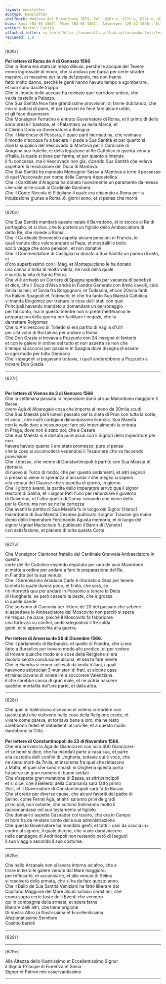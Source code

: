 ```yaml
---
layout: newsletter
doctype: Newsletter
shelfmark: Mediceo del Principato 3079, fol. 626r-v, 627r-v, 628r-v, 629r-v
hubs: Roma (04-01-1567), Wien (03-01-1567), Antwerpen (29-12-1566), Istanbul (23-11-1566)
writer: Bartoli Curzio
attached_letter: <a href="https://smansutti.github.io/cosimobartoli/texts/2978_065/">2978_065</a>
reviewed: 1.0
---
```


[626r]  
  
  
<strong>Per lettere di Roma de 4 di Gennaro 1566</strong>  
Che in Roma era stato un mezo dilvuio, perché le accque del Tevere  
erono ingrossate di modo, che si andava per barca per certe stradre  
maestre, et massime per la via del popolo, ma non hanno  
fatto molto danno, perché le genti hanno havuto tempo a sgomberare,  
et non sono darate troppo  
Che lo impeto delle accque ha rovinato quel corridore antico, che  
va da castello a Palazzo.  
Che Sua Santità fece fare grandissime provvisioni di farine dubitando, che  
non si patissi di pane, et per i poveri ne fece fare alcuni rubbi,  
et gli fece dispensare  
Che Monsignor Ferratino è entrato Governatore di Roma, et il primo dì dello  
anno prese il bastone, et il Palantiero va nella Marca, et  
il Chirico Doria va Governatore a Bologna.  
Che il Marchese di Pescara, il quale partì hiermattina, che rovinava  
il mondo d'accqua fu a baciare il piede a Sua Santità et per quanto si  
dice la supplicò del Vescovado di Mantova per il Cardinale di  
Aragona suo fratello, et della legazione al Re Cattolico in questa venuta  
d'Italia, la quale si tiene per ferma, et per quanto s'intende  
li fu concessa, ma il Vescovado non già; dicendo Sua Santità che voleva  
aspettare la resoluzione del Duca di Mantova.  
Che Sua Santità ha mandato Monsignor Sasso a Mantova a torre il possesso  
di quel Vescovado per nome della Camera Appostolica  
Che il Cardinale d'Aragona ha donato nuovamente un paramento da messa  
che vale mille scudi al Cardinale Gambera  
Che il Conte Niccola di Pitigliano il quale era chiamato a Roma per la  
inquisizione giunse a Roma .6. giorni sono, et si pensa che morrà  
  
---  

[626v]  
  
  
Che Sua Santità manderà questo natale il Berrettone, et lo stocco al Re di  
portogallo. et si dice, che lo porterà un figliolo dello Ambasciatore di  
detto Re, che risiede a Roma.  
Che il Cardinale Simoncello aspetta alcune pensioni di Francia, le  
quali venute dice volere andare al Papa, et mostralli le bolle  
acciò vegga che sono pensioni, et non donativi  
Che il Commendatore di Castiglia ha donato a Sua Santità un panno di seta, et  
 d'oro superbissimo con li Mag, et Montepulciano le ha donato  
una canna d'India di molta valuta, ne nodi della quale  
è scritta la vita di Santo Pietro.  
Che vi è arrivato un Corriere di Spagna spedito per vacanza di benefizii  
et dice, che il Duca d'Alva andrà in Fiandra Generale con 8mila cavalli, cioè  
3mila Italiani, et 5mila fra Borgognoni, et Todeschi, et con 20mila fanti  
fra Italiani Spagnoli et Todeschi, et che fra tanto Sua Maestà Cattolica  
vi manda Roigomez per trattare le cose delli stati con quei  
Principali havendo mandato a domandare un personaggio  
per tal conto, ma in questo mentre non si pretermetteranno le  
preparazioni della guerra per facilitare i negozii, che la  
da trattare Roigomez  
Che lo Arcivescovo di Tolledo si era partito di Vaglia d'Ulit  
per alla volta di Barzalona per andare a Roma.  
Che Don Grazia si trovava a Pozzuolo con 24 insegne di fanterie  
et con le galere in ordine del tutto et non aspetta se non che  
il tempo si acconci per passare in Spagna dove disegna di essere  
in ogni modo per tutto Gennario  
Che li spagnoli si pagavano tuttavia, i quali anderebbono a Pozzuolo a  
trovare Don Grazia  
  
---  

[627r]  
  
  
<br/><strong>Per lettere di Vienna de 3 di Gennaro 1566</strong>  
Che la settimana passata lo Imperatore donò al suo Maiordomo maggiore il Bassa,  
overo Agà di Albaregale cosa che importa al meno da 30mila scudi.  
Che Sua Maestà partì lunedì passato per la dieta di Prun con tutta la corte,  
et ancor, che molti cortigiani dimandassero licenzia. Sua Maestà  
non la volle dare a nessuno per fare più imperialmente la entrata  
in Praga, dove non è stato poi, che è Cesere  
Che Sua Maestà si è dolsuta pure assai con li Signori dello Imperatore per non  
havere havuto quanto li era stato promesso, pure si pensa  
che la cosa si accomoderà vedendosi il Tesauriere che va faccendo  
provvisioni.  
Che il messo, che venne di Constantinopoli è partito con Sua Maestà et ritornerà  
di nuovo al Turco di modo, che per questo andamenti, et altri segnali  
a presso si viene in speranza d'accordo il che meglio si saperà  
alla venuta del Ciausse che s'aspetta di giorno, in giorno  
Che il giorno avanti, la partita dello Imperatore arrivò qua il signor  
Hectore di Salma, et il signor Petì l'uno per renunziare il governo  
di Giaverino, et l'altro quello di Comar secondo che viene detto  
per la Corte, ma non se ne ha certezza  
Che avanti la partita di Sua Maestà fu in luogo del Signor [Haroc]  
maiordomo di Sua Maestà Cesarea publicato il signor Trausan già maior  
domo dello Imperatore Ferdinando Agusta memoria, et in luogo del  
signor Ugnad Marischale fu publicato il Baron di [Venebr]  
con satisfazione, et piacere di tutta questa Corte.  
  
---  

[627v]  
  
  
Che Monsignor Ciantonet fratello del Cardinale Granvela Ambasciatore in questa  
corte del Re Cattolico essendo deputato per uno de suoi Maiordomi  
si mette a ordine per andare a fare le preparazione del Re.  
in Fiandra per la sua venuta  
Che il Serenissimo Arciduca Carlo è ritornato a Graz per tenere  
la dieta la quale durerà poco, et finita, che sarà, se  
ne ritornerà qua per andare in Possonio a tenere la Dieta  
di Hungheria, se però cesserà la peste, che è grossa  
in quelle bande  
Che scrivono di Carcovia per lettere de 20 del passato che sebene  
si aspettava lo Ambasciatore del Moscovito non perciò si spera  
né tregua, né pace, poiché il Moscovito fa fabbricare  
una fortezza su confini, onde sdegnatosi il Re solda  
genti. et si apparecchia alla guerra.  
<br/><strong>Per lettere di Anversa de 29 di Dicembre 1566.</strong>  
Che il parlamento di Barbanzia. et quello di Fiandra, che si era  
fatto a Burselles per trovare modo alle predice, et per vedere  
di trovare qualche modo alle cose della Religione si era  
risoluto senza conclusione alcuna, et senza fare niente  
Che in Fiandra si erono sollevati da xmila Villani, i quali  
havevono abbruciati 3 munisteri di frati, et alcune case  
et minacciavano di volere ire a soccorere Valenziana.  
il che sarebbe causa di gran male, et ne potria nascere  
qualche mortalità dal'una parte, et dalla altra.  
  
---  

[628r]  
  
  
Che quei di Valenziana dicevono di volersi arrendere con  
questi patti che volevono nelle cose della Religione crede, et  
vivere come pareva, et tornava bene a loro, ma ne resto  
sarebbono fedeli et obbedienti al loro Re, et a questo modo  
darebbono la Città.  
<br/><strong>Per lettere di Constantinopoli de 23 di Novembre 1566.</strong>  
Che era arrivato lo Agà de Giannizzeri con solo 400 Giannizzeri  
et se bene si dice, che ha mandati parte a casa sua, et parte  
alla custodia delli confini di Ungheria, tuttavia qui è voce, che  
ne sieno morti da 7mila, et insomma fra quei che rimasono  
a Malta, et quei che sono rimasti in Ungheria questa porta  
ha perso un gran numero di buoni soldati  
Che s'aspetta gran mutatione di Bassa, et altri principoli  
et si dice, che il Bellerbi della Caramania sarà fatto primo  
Visir, et il Governatore di Constantinopoli sarà fatto Bascia  
Che si crede per diverse cause, che alcuni favoriti del padre di  
Selino, come Ferrat Agà, et altri saranno privi de gradi  
principali, non ostante, che sultano Solimanno molto li  
raccomandassi nel suo testamento al figliolo  
Che domani s'aspetta Casnador col tesoro, che era in Campo  
et hora ha da rendere conto della sua administrazione  
Che questo Governatore ha mandato genti, et tutti li cani da caccia in=  
contro al signore, il quale dicono, che vuole darsi piacere  
nelle campagne di Andrinopoli non restando però di [seguo]  
il suo viaggio secondo il suo costume.  
  
---  

[628v]  
  
  
Che nello Arzanale non si lavora intorno ad altro, che a  
tirare in terra le galere venute dal Mare maggiore.  
per reficcarle, et acconciarle, et alla venuta di Selino  
si resolverà della armata, che si ha da fare questo anno.  
Che il Bailo de Sua Santità Veniziani ha fatto liberare dal  
Capitano Maggiore del Mare alcuni schiavi christiani, che  
erono sopra certe fuste delli Eventi che vennero  
qui in compagnia della armata, et spera farne  
liberare delli altri, che tiene prigione  
Di Vostra Altezza Illustrissima et Eccellentissima  
Afezionatissimo Servitore  
Cosimo bartoli  
  
---  

[629r]  
  
  
  
---  

[629v]  
  
  
Alla Altezza dello Illustrissimo et Eccellentissimo Signor  
il Signor Principe di Fiorenza et Siena  
Signor et Patron mio osservantissimo  
  
---  


